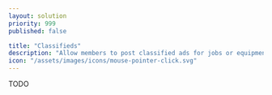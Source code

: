 ```yaml
---
layout: solution
priority: 999
published: false

title: "Classifieds"
description: "Allow members to post classified ads for jobs or equipment."
icon: "/assets/images/icons/mouse-pointer-click.svg"
---
```


TODO
